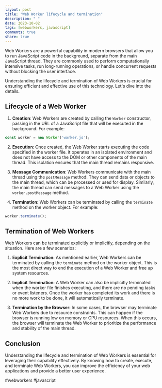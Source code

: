 ```yaml
---
layout: post
title: "Web Worker lifecycle and termination"
description: " "
date: 2023-10-02
tags: [webworkers, javascript]
comments: true
share: true
---
```


Web Workers are a powerful capability in modern browsers that allow you to run JavaScript code in the background, separate from the main JavaScript thread. They are commonly used to perform computationally intensive tasks, run long-running operations, or handle concurrent requests without blocking the user interface.

Understanding the lifecycle and termination of Web Workers is crucial for ensuring efficient and effective use of this technology. Let's dive into the details.

## Lifecycle of a Web Worker

1. **Creation**: Web Workers are created by calling the `Worker` constructor, passing in the URL of a JavaScript file that will be executed in the background. For example:

```javascript
const worker = new Worker('worker.js');
```

2. **Execution**: Once created, the Web Worker starts executing the code specified in the worker file. It operates in an isolated environment and does not have access to the DOM or other components of the main thread. This isolation ensures that the main thread remains responsive.

3. **Message Communication**: Web Workers communicate with the main thread using the `postMessage` method. They can send data or objects to the main thread, which can be processed or used for display. Similarly, the main thread can send messages to a Web Worker using the `worker.postMessage` method.

4. **Termination**: Web Workers can be terminated by calling the `terminate` method on the worker object. For example:

```javascript
worker.terminate();
```

## Termination of Web Workers

Web Workers can be terminated explicitly or implicitly, depending on the situation. Here are a few scenarios:

1. **Explicit Termination**: As mentioned earlier, Web Workers can be terminated by calling the `terminate` method on the worker object. This is the most direct way to end the execution of a Web Worker and free up system resources.

2. **Implicit Termination**: A Web Worker can also be implicitly terminated when the worker file finishes executing, and there are no pending tasks or event listeners. Once the worker has completed its work and there is no more work to be done, it will automatically terminate.

3. **Termination by the Browser**: In some cases, the browser may terminate Web Workers due to resource constraints. This can happen if the browser is running low on memory or CPU resources. When this occurs, the browser will terminate the Web Worker to prioritize the performance and stability of the main thread.

## Conclusion

Understanding the lifecycle and termination of Web Workers is essential for leveraging their capability effectively. By knowing how to create, execute, and terminate Web Workers, you can improve the efficiency of your web applications and provide a better user experience.

#webworkers #javascript